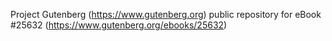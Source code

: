 Project Gutenberg (https://www.gutenberg.org) public repository for eBook #25632 (https://www.gutenberg.org/ebooks/25632)
